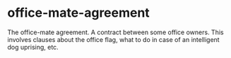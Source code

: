 office-mate-agreement
=====================

The office-mate agreement. A contract between some office owners. This involves clauses about the office flag, what to do in case of an intelligent dog uprising, etc.
